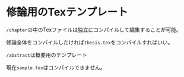 # 修論用のTexテンプレート

`/chapter`の中のTexファイルは独立にコンパイルして編集することが可能。

修論全体をコンパイルしたければ`thesis.tex`をコンパイルすればいい。

`/abstract`は概要用のテンプレート

現在`sample.tex`はコンパイルできません。
